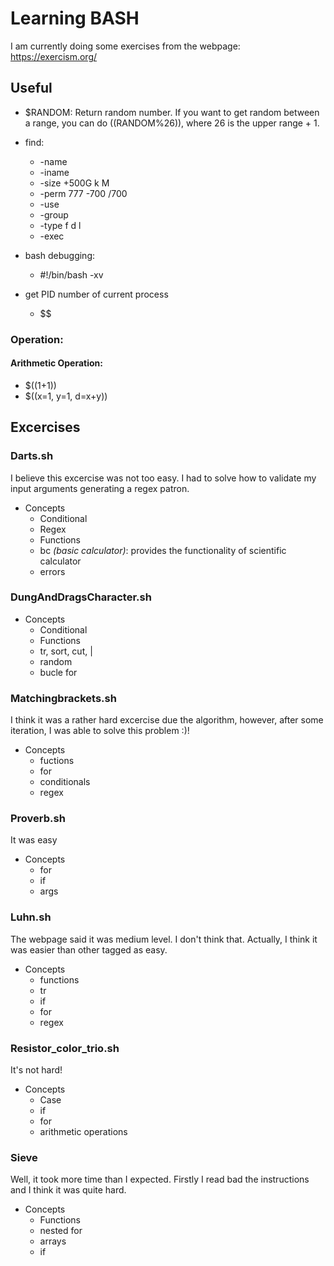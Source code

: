 # Learning BASH 

I am currently doing some exercises from the webpage: https://exercism.org/

## Useful 
- \$RANDOM: Return random number. If you want to get random between a range, you can do $(($RANDOM%26)), where 26 is the upper range + 1.
- find:
    - -name 
    - -iname 
    - -size +500G k M
    - -perm 777 -700 /700
    - -use 
    - -group
    - -type f d l
    - -exec 

- bash debugging: 
    - #!/bin/bash -xv
- get PID number of current process
    - $$

### Operation:
#### Arithmetic Operation:
- $((1+1))  
- $((x=1, y=1, d=x+y))

## Excercises
### Darts.sh  
I believe this excercise was not too easy. I had to solve how to validate my input arguments generating a regex patron. 
 - Concepts
    - Conditional
    - Regex
    - Functions
    - bc *(basic calculator)*: provides the functionality of scientific calculator
    - errors 

### DungAndDragsCharacter.sh
 - Concepts 
    - Conditional  
    - Functions
    - tr, sort, cut, |
    - random
    - bucle for

### Matchingbrackets.sh
I think it was a rather hard excercise due the algorithm, however, after some iteration, I was able to solve this problem :)!  
- Concepts
    - fuctions
    - for
    - conditionals
    - regex

### Proverb.sh
It was easy
- Concepts
    - for  
    - if  
    - args

### Luhn.sh
The webpage said it was medium level. I don't think that. Actually, I think it was easier than other tagged as easy.
- Concepts
    - functions
    - tr
    - if
    - for 
    - regex 

### Resistor_color_trio.sh
It's not hard! 
- Concepts
    - Case
    - if
    - for
    - arithmetic operations

### Sieve
Well, it took more time than I expected. Firstly I read bad the instructions and I think it was quite hard.
- Concepts
    - Functions
    - nested for
    - arrays
    - if

